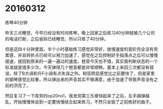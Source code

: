 # 20160312

练琴40分钟

昨天三点睡觉，今早已经没有时间练琴，晚上回家之后练习40分钟就被几个公司的电话打断，之后爸妈已经睡觉，所以只练了40分钟。

但是这四十分钟里面，半个小时基础练习感觉非常好，放慢速度的音阶完全没有劳累感，并且转折点已经可以用力加速了，感觉在之后控制好手指落点之后可以慢慢提速，提回到原来的一遍一遍过的速度。琶音今天也不错，其实我判断状态的一个标准就是错多少次，今天弹得几个琶音都是非常顺畅，基本上来回三次都没有错误，除了B大调和升F小调有点失误之外。和弦明显感觉比之前要快了，但是家里的钢琴感觉比较重，所以弹出来的声音其实不够满意，由于加速了导致声音没有之前的洪亮了。

然后复习了一下库劳的op20no1，我发现第三乐章快起来了之后，左手越弹越乱，开始慢慢体会到一定要快慢结合起来练习，不然只会毁了之前练好的曲子。